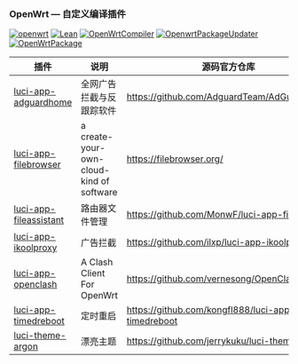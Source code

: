 ### OpenWrt — 自定义编译插件

[![openwrt](https://img.shields.io/badge/source-openwrt-blue.svg?style=flat&logo=appveyor)](https://github.com/openwrt/openwrt) 
[![Lean](https://img.shields.io/badge/source-Lean-red.svg?style=flat&logo=appveyor)](https://github.com/coolsnowwolf/lede) 
[![OpenWrtCompiler ](https://img.shields.io/badge/OpenWrtCompiler-ghaner-red.svg?style=flat&logo=appveyor)](https://github.com/ghaner/OpenWrtCompiler) 
[![OpenwrtPackageUpdater](https://img.shields.io/badge/OpenwrtPackageUpdater-ghaner-blue.svg?style=flat&logo=appveyor)](https://github.com/ghaner/OpenwrtPackageUpdater)
[![OpenWrtPackage](https://img.shields.io/badge/OpenWrtPackage-ghaner-yellow.svg?style=flat&logo=appveyor)](https://github.com/ghaner/OpenWrtPackage)


| 插件                         | 说明                                                         | 源码官方仓库                                               |
| ---------------------------- | ------------------------------------------------------------ |------------------------------------------------------------|     
| [luci-app-adguardhome](https://github.com/kenzok8/openwrt-packages)|全网广告拦截与反跟踪软件| https://github.com/AdguardTeam/AdGuardHome|                                                  
| [luci-app-filebrowser](https://github.com/ghaner/OpenWrt-Packages)|a create-your-own-cloud-kind of software|https://filebrowser.org/|                                                      
| [luci-app-fileassistant](https://github.com/ghaner/OpenWrt-Packages)|路由器文件管理|https://github.com/MonwF/luci-app-filebrowser|
| [luci-app-ikoolproxy](https://github.com/ilxp/luci-app-ikoolproxy)|广告拦截|https://github.com/ilxp/luci-app-ikoolproxy| 
| [luci-app-openclash](https://github.com/vernesong/OpenClash)|A Clash Client For OpenWrt|https://github.com/vernesong/OpenClash|
| [luci-app-timedreboot](https://github.com/kongfl888/luci-app-timedreboot)|定时重启|https://github.com/kongfl888/luci-app-timedreboot| 
| [luci-theme-argon](https://github.com/jerrykuku/luci-theme-argon/tree/18.06)|漂亮主题|https://github.com/jerrykuku/luci-theme-argon|
